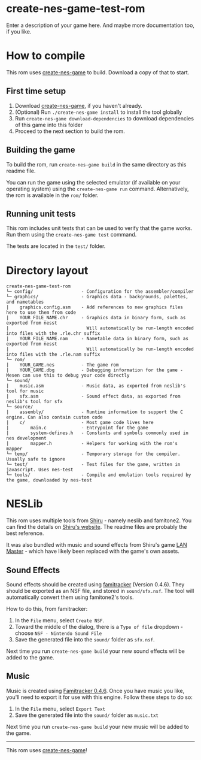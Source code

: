 # create-nes-game-test-rom

Enter a description of your game here. And maybe more documentation too, if you like.

# How to compile

This rom uses [create-nes-game](https://cppchriscpp.github.io/create-nes-game/) to build. Download a copy
of that to start.

## First time setup

1. Download [create-nes-game](https://cppchriscpp.github.io/create-nes-game/), if you haven't already.
2. (Optional) Run `./create-nes-game install` to install the tool globally
3. Run `create-nes-game download-dependencies` to download dependencies of this game into this folder
4. Proceed to the next section to build the rom.

## Building the game

To build the rom, run `create-nes-game build` in the same directory as this readme file. 

You can run the game using the selected emulator (if available on your operating system) using the 
`create-nes-game run` command. Alternatively, the rom is available in the `rom/` folder.

## Running unit tests

This rom includes unit tests that can be used to verify that the game works. Run them using the 
`create-nes-game test` command. 

The tests are located in the `test/` folder.

# Directory layout

```
create-nes-game-test-rom
└─ config/                  - Configuration for the assembler/compiler
└─ graphics/                - Graphics data - backgrounds, palettes, and nametables
|    graphics.config.asm    - Add references to new graphics files here to use them from code
|    YOUR_FILE_NAME.chr     - Graphics data in binary form, such as exported from nesst
|                             Will automatically be run-length encoded into files with the .rle.chr suffix
|    YOUR_FILE_NAME.nam     - Nametable data in binary form, such as exported from nesst
|                             Will automatically be run-length encoded into files with the .rle.nam suffix
└─ rom/
|    YOUR_GAME.nes          - The game rom
|    YOUR_GAME.dbg          - Debugging information for the game - Mesen can use this to debug your code directly
└─ sound/
|    music.asm              - Music data, as exported from neslib's tool for music
|    sfx.asm                - Sound effect data, as exported from neslib's tool for sfx
└─ source/
|    assembly/              - Runtime information to support the C engine. Can also contain custom code
|    c/                     - Most game code lives here
|        main.c             - Entrypoint for the game
|        system-defines.h   - Constants and symbols commonly used in nes development
|        mapper.h           - Helpers for working with the rom's mapper
└─ temp/                    - Temporary storage for the compiler. Usually safe to ignore
└─ test/                    - Test files for the game, written in javascript. Uses nes-test
└─ tools/                   - Compile and emulation tools required by the game, downloaded by nes-test
```

# NESLib 

This rom uses multiple tools from [Shiru](https://shiru.untergrund.net/) - namely neslib and famitone2. You can find the 
details on [Shiru's website](https://shiru.untergrund.net/). The readme files are probably the best reference.

It was also bundled with music and sound effects from Shiru's game 
[LAN Master](https://shiru.untergrund.net) - which have likely been replaced with the game's own assets.


## Sound Effects

Sound effects should be created using [famitracker](http://famitracker.com) (Version 0.4.6). They should be exported
as an NSF file, and stored in `sound/sfx.nsf`. The tool will automatically convert them using famitone2's tools. 

How to do this, from famitracker:
1. In the `File` menu, select `Create NSF`.
2. Toward the middle of the dialog, there is a `Type of file` dropdown - choose `NSF - Nintendo Sound File`
3. Save the generated file into the `sound/` folder as `sfx.nsf`.

Next time you run `create-nes-game build` your new sound effects will be added to the game.

## Music

Music is created using [Famitracker 0.4.6](http://famitracker.com/). Once you have music you like, you'll need to
export it for use with this engine. Follow these steps to do so: 

1. In the `File` menu, select `Export Text`
2. Save the generated file into the `sound/` folder as `music.txt`

Next time you run `create-nes-game build` your new music will be added to the game.

-----

This rom uses [create-nes-game](https://cppchriscpp.github.io/create-nes-game/)!